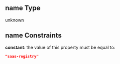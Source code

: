 ## name Type

unknown

## name Constraints

**constant**: the value of this property must be equal to:

```json
"saas-registry"
```
